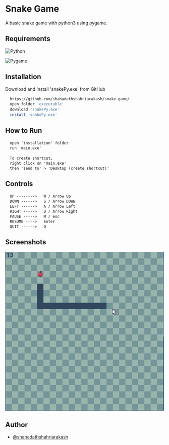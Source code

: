 # Snake Game

A basic snake game with python3 using pygame.


## Requirements

![Python](https://img.shields.io/badge/Python%203.10.2-TESTED-brightgreen)

![Pygame](https://img.shields.io/badge/Pygame%202.1.2-TESTED-brightgreen)



## Installation

Download and Install 'snakePy.exe' from GitHub

```bash
  https://github.com/shahadathshahriarakash/snake-game/
  open folder 'executable'
  download 'snakePy.exe'
  install 'snakePy.exe'
```



## How to Run

```
  open 'installation' folder
  run 'main.exe'

  To create shortcut,
  right click on 'main.exe'
  then 'send to' > 'Desktop (create shortcut)'
```


## Controls

```
  UP -------->   W / Arrow Up
  DOWN ------>   S / Arrow DOWN
  LEFT ------>   A / Arrow Left
  RIGHT ----->   D / Arrow Right
  PAUSE ----->   M / esc
  RESUME ---->   Enter
  QUIT ------>   Q
```

## Screenshots

![App Screenshot](https://raw.githubusercontent.com/shahadathshahriarakash/snake-game/master/screenshot.png)



## Author

- [@shahadathshahriarakash](https://github.com/shahadathshahriarakash)

